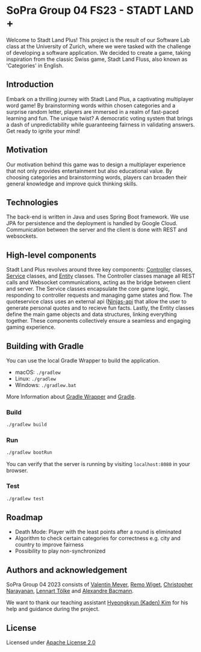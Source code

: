 # SoPra Group 04 FS23 - STADT LAND **+**

Welcome to Stadt Land Plus! This project is the result of our Software Lab class at the University of Zurich, where we were tasked with the challenge of developing a software application. We decided to create a game, taking inspiration from the classic Swiss game, Stadt Land Fluss, also known as 'Categories' in English.

## Introduction
Embark on a thrilling journey with Stadt Land Plus, a captivating multiplayer word game! By brainstorming words within chosen categories and a surprise random letter, players are immersed in a realm of fast-paced learning and fun. The unique twist? A democratic voting system that brings a dash of unpredictability while guaranteeing fairness in validating answers. Get ready to ignite your mind!
## Motivation

Our motivation behind this game was to design a multiplayer experience that not only provides entertainment but also educational value. By choosing categories and brainstorming words, players can broaden their general knowledge and improve quick thinking skills.

## Technologies

The back-end is written in Java and uses Spring Boot framework. We use JPA for persistence and the deployment is
handled by Google Cloud. Communication between the server and the client is done with REST and websockets.


## High-level components

Stadt Land Plus revolves around three key components: [Controller](https://github.com/sopra-fs23-group-4/sopra-fs23-group-04-server/tree/main/src/main/java/ch/uzh/ifi/hase/soprafs23/controller) classes, [Service](https://github.com/sopra-fs23-group-4/sopra-fs23-group-04-server/tree/main/src/main/java/ch/uzh/ifi/hase/soprafs23/service) classes, and [Entity](https://github.com/sopra-fs23-group-4/sopra-fs23-group-04-server/tree/main/src/main/java/ch/uzh/ifi/hase/soprafs23/entity) classes. The Controller classes manage all REST calls and Websocket communications, acting as the bridge between client and server. The Service classes encapsulate the core game logic, responding to controller requests and managing game states and flow. The quoteservice class uses an external api ([Ninjas-api](https://api-ninjas.com/) that allow the user to generate personal quotes and to recieve fun facts. Lastly, the Entity classes define the main game objects and data structures, linking everything together. These components collectively ensure a seamless and engaging gaming experience.

## Building with Gradle
You can use the local Gradle Wrapper to build the application.
-   macOS: `./gradlew`
-   Linux: `./gradlew`
-   Windows: `./gradlew.bat`

More Information about [Gradle Wrapper](https://docs.gradle.org/current/userguide/gradle_wrapper.html) and [Gradle](https://gradle.org/docs/).

### Build

```bash
./gradlew build
```

### Run

```bash
./gradlew bootRun
```

You can verify that the server is running by visiting `localhost:8080` in your browser.

### Test

```bash
./gradlew test
```

## Roadmap

- Death Mode: Player with the least points after a round is eliminated
- Algorithm to check certain categories for correctness e.g. city and country to improve fairness
- Possibility to play non-synchronized


## Authors and acknowledgement

SoPra Group 04 2023 consists of [Valentin Meyer](https://github.com/VaLeoMe), [Remo Wiget](https://github.com/wigeto), [Christopher Narayanan](https://github.com/Queentaker), [Lennart Tölke](https://github.com/LexuTros) and [Alexandre Bacmann](https://github.com/ABacmann).

We want to thank our teaching assistant [Hyeongkyun (Kaden) Kim](https://github.com/hk-kaden-kim) for his help and guidance during the project.

## License

Licensed under [Apache License 2.0](https://github.com/sopra-fs23-group-4/sopra-fs23-group-04-server/blob/main/LICENSE)
